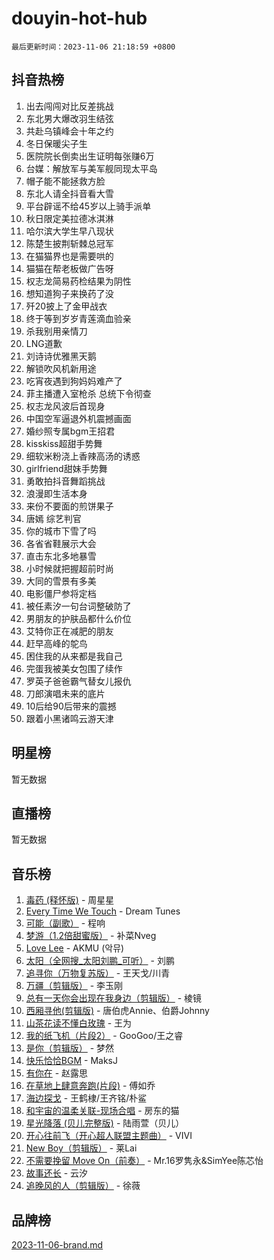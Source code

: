 # douyin-hot-hub

`最后更新时间：2023-11-06 21:18:59 +0800`

## 抖音热榜

1. 出去闯闯对比反差挑战
1. 东北男大爆改羽生结弦
1. 共赴乌镇峰会十年之约
1. 冬日保暖尖子生
1. 医院院长倒卖出生证明每张赚6万
1. 台媒：解放军与美军舰同现太平岛
1. 帽子能不能拯救方脸
1. 东北人请全抖音看大雪
1. 平台辟谣不给45岁以上骑手派单
1. 秋日限定美拉德冰淇淋
1. 哈尔滨大学生早八现状
1. 陈楚生披荆斩棘总冠军
1. 在猫猫界也是需要哄的
1. 猫猫在帮老板做广告呀
1. 权志龙简易药检结果为阴性
1. 想知道狗子来换药了没
1. 歼20披上了金甲战衣
1. 终于等到岁岁青莲滴血验亲
1. 杀我别用亲情刀
1. LNG道歉
1. 刘诗诗优雅黑天鹅
1. 解锁吹风机新用途
1. 吃宵夜遇到狗妈妈难产了
1. 菲主播遭入室枪杀 总统下令彻查
1. 权志龙风波后首现身
1. 中国空军逼退外机震撼画面
1. 婚纱照专属bgm王招君
1. kisskiss超甜手势舞
1. 细软米粉浇上香辣高汤的诱惑
1. girlfriend甜妹手势舞
1. 勇敢拍抖音舞蹈挑战
1. 浪漫即生活本身
1. 来份不要面的煎饼果子
1. 唐嫣 综艺判官
1. 你的城市下雪了吗
1. 各省省鞋展示大会
1. 直击东北多地暴雪
1. 小时候就把握超前时尚
1. 大同的雪景有多美
1. 电影僵尸参将定档
1. 被任素汐一句台词整破防了
1. 男朋友的护肤品都什么价位
1. 艾特你正在减肥的朋友
1. 赶早高峰的鸵鸟
1. 困住我的从来都是我自己
1. 完蛋我被美女包围了续作
1. 罗英子爸爸霸气替女儿报仇
1. 刀郎演唱未来的底片
1. 10后给90后带来的震撼
1. 跟着小黑诸鸣云游天津

## 明星榜

暂无数据

## 直播榜

暂无数据

## 音乐榜

1. [毒药 (释怀版)](https://sf6-cdn-tos.douyinstatic.com/obj/tos-cn-ve-2774/oYILMEAzspdZBIzy4frJNB8ZHPHWAhiwowd4Ad) - 周星星
1. [Every Time We Touch](https://sf3-cdn-tos.douyinstatic.com/obj/tos-cn-ve-2774/ogN6lUKQeBBfEVhIOMikG1CcJjugxk1tztZyhP) - Dream Tunes
1. [可能（副歌）](https://sf3-cdn-tos.douyinstatic.com/obj/tos-cn-ve-2774/cde1731888894259b333569393c2fb51) - 程响
1. [梦游（1.2倍甜蜜版）](https://sf6-cdn-tos.douyinstatic.com/obj/tos-cn-ve-2774/o4gyAUm8hwufoEABmwVIiQtHsFuGzAEEWtNMzo) - 补菜Nveg
1. [Love Lee](https://sf3-cdn-tos.douyinstatic.com/obj/tos-cn-ve-2774/o05GbkJGbCBTdDnMtB0fwOYgkeZp23vrWQDQBS) - AKMU (악뮤)
1. [太阳（全网搜_太阳刘鹏_可听）](https://sf6-cdn-tos.douyinstatic.com/obj/tos-cn-ve-2774/ogWbyIQnlBFImVbeDocRdCIYtBHlbJXgfZMvgz) - 刘鹏
1. [追寻你（万物复苏版）](https://sf3-cdn-tos.douyinstatic.com/obj/tos-cn-ve-2774/oYeAZJsbjIDit9APmBg8u6uDUQnHmoCf3gbo74) - 王天戈/川青
1. [万疆（剪辑版）](https://sf3-cdn-tos.douyinstatic.com/obj/tos-cn-ve-2774/ooG7oVgFlDTelKCjCsTTobQvbdtj1BBQXnfZd8) - 李玉刚
1. [总有一天你会出现在我身边（剪辑版）](https://sf3-cdn-tos.douyinstatic.com/obj/tos-cn-ve-2774/oMLsHwhWW7CYoAhoWB9EXUQIzNBsfAJxpAoxCU) - 棱镜
1. [西厢寻他(剪辑版)](https://sf6-cdn-tos.douyinstatic.com/obj/tos-cn-ve-2774/oUsAVfAQKlRNxEv5qxvIB8o5qmIWUcXbzJKJhw) - 唐伯虎Annie、伯爵Johnny
1. [山茶花读不懂白玫瑰](https://sf6-cdn-tos.douyinstatic.com/obj/tos-cn-ve-2774/osfn8B7DktrRHEPJgPCfDbw7QDQEkwC16BxZg9) - 王为
1. [我的纸飞机（片段2）](https://sf6-cdn-tos.douyinstatic.com/obj/tos-cn-ve-2774/oM2ZrKcg2CD5AeRB2gkeXOFB1IxAGJdZPazYHf) - GooGoo/王之睿
1. [是你（剪辑版）](https://sf6-cdn-tos.douyinstatic.com/obj/tos-cn-ve-2774/46019dae783c4c969944217fe1cfafc4) - 梦然
1. [快乐恰恰BGM](https://sf6-cdn-tos.douyinstatic.com/obj/tos-cn-ve-2774/07b173ca7d2f40f3ba0b97ac7fa3a44a) - MaksJ
1. [有你在](https://sf3-cdn-tos.douyinstatic.com/obj/tos-cn-ve-2774/o8zImmNsI8B0yfAW5FKAB1oBhkMAlIrwsZEi1V) - 赵露思
1. [在草地上肆意奔跑(片段)](https://sf3-cdn-tos.douyinstatic.com/obj/tos-cn-ve-2774/8831d494742f45dabdfa8adb8b817259) - 傅如乔
1. [海边探戈](https://sf3-cdn-tos.douyinstatic.com/obj/tos-cn-ve-2774/os9gE0VQCGqt6VQkZDyBBYvfSDY0QFe3vVmubn) - 王鹤棣/王齐铭/朴鲨
1. [和宇宙的温柔关联-现场合唱](https://sf3-cdn-tos.douyinstatic.com/obj/tos-cn-ve-2774/o0hONGDYQBgk0e5bqDeQOonVmncA6tC2nBwZLT) - 房东的猫
1. [星光降落 (贝儿完整版)](https://sf3-cdn-tos.douyinstatic.com/obj/tos-cn-ve-2774/okwB9hAwyAtsFFkFBzAX1hOOfQuIoMNs0W2Mwr) - 陆雨萱（贝儿）
1. [开心往前飞（开心超人联盟主题曲）](https://sf3-cdn-tos.douyinstatic.com/obj/tos-cn-ve-2774/9d8fb7c82cf1421fb93a9fe925275e0a) - VIVI
1. [New Boy（剪辑版）](https://sf6-cdn-tos.douyinstatic.com/obj/tos-cn-ve-2774/oAozkaGFcPxBerw7nBQfYf8z6CgCZAblDka2cl) - 莱Lai
1. [不需要挽留 Move On（前奏）](https://sf3-cdn-tos.douyinstatic.com/obj/tos-cn-ve-2774/ooCBhgCCkF4nExzQL9WZSUbitfA8IsDkgQIYhe) - Mr.16罗隽永&SimYee陈芯怡
1. [故事还长](https://sf6-cdn-tos.douyinstatic.com/obj/tos-cn-ve-2774/30a26758c8594f0ab81ac675c33ee2c5) - 云汐
1. [追晚风的人（剪辑版）](https://sf3-cdn-tos.douyinstatic.com/obj/tos-cn-ve-2774/560835060af84ac29cd5c12e2a98f7eb) - 徐薇

## 品牌榜

[2023-11-06-brand.md](2023-11-06-brand.md)
